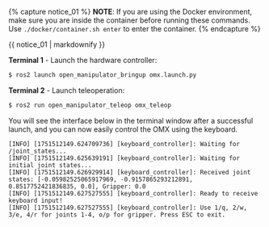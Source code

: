 {% capture notice_01 %}
**NOTE**: 
If you are using the Docker environment, make sure you are inside the container before running these commands. Use `./docker/container.sh enter` to enter the container.
{% endcapture %}
<div class="notice--info">{{ notice_01 | markdownify }}</div>

**Terminal 1** - Launch the hardware controller:
```bash
$ ros2 launch open_manipulator_bringup omx.launch.py
```

**Terminal 2** - Launch teleoperation:
```bash
$ ros2 run open_manipulator_teleop omx_teleop
```

You will see the interface below in the terminal window after a successful launch, and you can now easily control the OMX using the keyboard.

```
[INFO] [1751512149.624709736] [keyboard_controller]: Waiting for /joint_states...
[INFO] [1751512149.625639191] [keyboard_controller]: Waiting for initial joint states...
[INFO] [1751512149.626929914] [keyboard_controller]: Received joint states: [-0.05982525065917969, -0.9157865293212891, 0.8517752421836835, 0.0], Gripper: 0.0
[INFO] [1751512149.627527555] [keyboard_controller]: Ready to receive keyboard input!
[INFO] [1751512149.627527555] [keyboard_controller]: Use 1/q, 2/w, 3/e, 4/r for joints 1-4, o/p for gripper. Press ESC to exit.
``` 